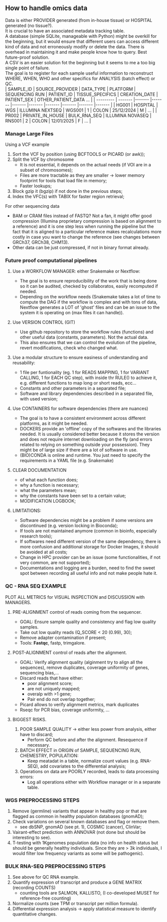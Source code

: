 ## How to handle omics data 

Data is either PROVIDER generated (from in-house tissue) or HOSPITAL generated (no tissue?).   
It is crucial to have an associated metadata tracking table.  
A database (simple SQLite, manageable with Python) might be overkill for the beginning, but it would ensure that different users can access different kind of data and not erroneously modify or delete the data. There is overhead in maintaining it and make people know how to query. Best future-proof solution.  
A CSV is an easier solution fot the beginning but it seems to me a too big single point of failure.  
The goal is to register for each sample useful information to reconstruct WHERE, WHEN, WHO and other specifics for ANALYSIS (batch effect) or QC.  
| SAMPLE_ID | SOURCE_PROVIDER | DATA_TYPE | PLATFORM | SEQUENCING RUN | PATIENT_ID | TISSUE_SPECIFICS | CREATION_DATE | PATIENT_SEX | OTHER_PATIENT_DATA ... |
| --------- | ------- |------- |------- |------- |------- |------- |------- |------- |------- |
| HG001  | HOSPITAL    | WGS | ILLUMINA NEXTSEQ | WGS001 | 1  |  COLON   |   25/12/2024  |   M  |  ...   |
| PR002  | PRIVATE_IN_HOUSE    |  BULK_RNA_SEQ | ILLUMINA NOVASEQ | RNS001 | 2   |  COLON   |   12/01/2025  |   F  |  ...   |

### Manage Large Files
Using a VCF example
1. Sort the VCF by position (using BCFTOOLS or PICARD (or awk));
2. Split the VCF by chromosome
    * It is not essential, it depends on the actual needs (if VOI are in a subset of chromosomes);
    * Files are more tractable as they are smaller -> lower memory footprint for tools that load file in memory;
    * Faster lookups;
3. Block gzip it (bgzip) if not done in the previous steps;
4. Index the VFC(s) with TABIX for faster region retrieval;

For other sequencing data
* BAM or CRAM files instead of FASTQ? Not a fan, it might offer good compression (Illumina proprietary compression is based on alignment to a reference) and it is one step less when running the pipeline but the fact that it is aligned to a particular reference makes recalculations more costly in case you want to change the reference (see changes between GRCh37, GRCh38, CHM13).
* Other data can be just compressed, if not in binary format already.

### Future proof computational pipelines
1. Use a WORKFLOW MANAGER: either Snakemake or Nextflow:
    * The goal is to ensure reproducibility of the work that is being done so it can be audited, checked by collaboratos, easily recomputed if needed.
    * Depending on the workflow needs (Snakemake takes a lot of time to compute the DAG if the workflow is complex and with tons of data, Nextflow generates a LOT of 'ghost' files and can be an issue to the system it is operating on (max files it can handle)).

2. Use VERSION CONTROL (GIT)
    * Use github repository to store the workflow rules (functions) and other useful data (constants, parameters). Not the actual data.
    * This also ensures that we can control the evolution of the pipeline, revert modifications, check who changed what.

3. Use a modular structure to ensure easiness of understanding and reusability:
    * 1 file per funtionality (eg. 1 for READS MAPPING, 1 for VARIANT CALLING, 1 for EACH QC step), with inside thr RULE() to achieve it, e.g. different functions to map long or short reads, ecc...
    * Constants and other parameters in a separated file;
    * Software and library dependencies described in a separated file, with used version;

4. Use CONTAINERS for software dependencies (there are nuances)
    * The goal is to have a consistent environment across different platforms, as it might be needed.
    * DOCKERS provide an 'offline' copy of the softwares and the libraries needed. It is usually considered better because it stores the version and does not require internet downloading on the fly (and errors related to relying on something outside your possession). They might be of large size if there are a lot of software in use.
    * (BIO)CONDA is online and runtime. You just need to specify the requirements in a YAML file (e.g. Snakemake)

5. CLEAR DOCUMENTATION  
    * of what each function does;
    * why a function is necessary;
    * what the parameters mean;
    * why the constants have been set to a certain value;
    * MODIFICATION LOGBOOK; 

6. LIMITATIONS:
    * Software dependencies might be a problem if some versions are discontinued  (e.g. version locking in Bioconda);
    * If tools are not maintained anymore (common in bioinfo, especially research tools);
    * If softwares need different version of the same dependency, there is more confusion and additional storage for Docker Images, it should be avoided at all costs;
    * Change in HPC provider can be an issue (some functionalities, if not very common, are not supported);
    * Documentations and logging are a burden, need to find the sweet spot between recording all useful info and not make people hate it.

### QC - RNA SEQ EXAMPLE
PLOT ALL METRICS for VISUAL INSPECTION and DISCUSSION with MANAGERS.

1. PRE-ALIGNMENT control of reads coming from the sequencer. 
    * GOAL: Ensure sample quality and consistency  and flag low quality samples.
    * Take out low quality reads (Q_SCORE < 20 (0.99), 30);
    * Remove adapter contamination if present;
    * Tools: **Fastqc**, fastp, trimgalore.

2. POST-ALIGNMENT control of reads after the alignment.
    * GOAL: Verify alignment quality (alginment try to align all the sequences), remove duplicates, coverage uniformity of genes, sequencing bias,...
    * Discard reads that have either:
        * poor alignment score;
        * are not uniquely mapped;
        * overalp with >1 gene;
        * Pair end do not overlap together;
    * Picard allows to verify alignment metrics, mark duplicates
    * Rseqc for PCR bias, coverage uniformity, ...
3. BIGGEST RISKS.
    1. POOR SAMPLE QUALITY -> either less power from analysis, either have to discard;
        * Perform QC before and after the alignment. Resequence if necessary.
    2. BATCH EFFECT in ORIGIN of SAMPLE, SEQUENCING RUN, CHEMESTRY, POPULATION:
        * Keep meatadat in a table, normalize count values (e.g. RNA-SEQ), add covariates to the differential analysis;
    3. Operations on data are POORLY recorded, leads to data processing errors:
        * Log all operations either with Workflow manager or in a separate table.


### WGS PREPROCESSING STEPS
1.  Remove (germline) variants that appear in healthy pop or that are flagged as common in healthy population databases (gnomAD);
2.  Check variations on several known databases and flag or remove them.
    * see dbSNP, gnomAD (see pt. 1), COSMIC (cancer), ClinVar;
3.  Vairant-effect prediction with ANNOVAR (not done but should be interesting to see).
4. T-testing with 1Kgenomes population data (no info on health status but should be generally healthy individuals. Since they are > 3k individuals, I would filter low frequency variants as some will be pathogenic).


### BULK RNA-SEQ PREPROCESSING STEPS
1. See above for QC RNA example.
2. Quantify expression of transcript and produce a GENE MATRIX (recording COUNTS)
    * counting tools are SALMON, KALLISTO, (I co-developed MUSET for reference-free counting)
3. Normalize counts (see TPM or transcript per million formula).
4. Differential expression analysis -> apply statistical measure to identify quantitative changes.
